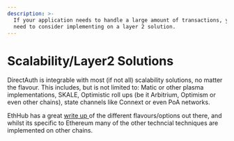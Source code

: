 ```yaml
---
description: >-
  If your application needs to handle a large amount of transactions, you may
  need to consider implementing on a layer 2 solution.
---
```


# Scalability/Layer2 Solutions

DirectAuth is integrable with most \(if not all\) scalability solutions, no matter the flavour. This includes, but is not limited to: Matic or other plasma implementations, SKALE, Optimistic roll ups \(be it Arbitrium, Optimism or even other chains\), state channels like Connext or even PoA networks.

EthHub has a great [write up ](https://docs.ethhub.io/ethereum-roadmap/layer-2-scaling/state-channels/)of the different flavours/options out there, and whilst its specific to Ethereum many of the other techncial techniques are implemented on other chains.

